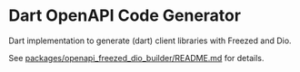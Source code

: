 # Dart OpenAPI Code Generator

Dart implementation to generate (dart) client libraries with Freezed and Dio.

See [packages/openapi_freezed_dio_builder/README.md](packages/openapi_freezed_dio_builder/README.md) for details.
